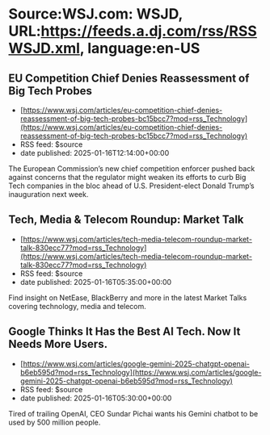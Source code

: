 # Source:WSJ.com: WSJD, URL:https://feeds.a.dj.com/rss/RSSWSJD.xml, language:en-US

## EU Competition Chief Denies Reassessment of Big Tech Probes
 - [https://www.wsj.com/articles/eu-competition-chief-denies-reassessment-of-big-tech-probes-bc15bcc7?mod=rss_Technology](https://www.wsj.com/articles/eu-competition-chief-denies-reassessment-of-big-tech-probes-bc15bcc7?mod=rss_Technology)
 - RSS feed: $source
 - date published: 2025-01-16T12:14:00+00:00

The European Commission’s new chief competition enforcer pushed back against concerns that the regulator might weaken its efforts to curb Big Tech companies in the bloc ahead of U.S. President-elect Donald Trump’s inauguration next week.

## Tech, Media & Telecom Roundup: Market Talk
 - [https://www.wsj.com/articles/tech-media-telecom-roundup-market-talk-830ecc77?mod=rss_Technology](https://www.wsj.com/articles/tech-media-telecom-roundup-market-talk-830ecc77?mod=rss_Technology)
 - RSS feed: $source
 - date published: 2025-01-16T05:35:00+00:00

Find insight on NetEase, BlackBerry and more in the latest Market Talks covering technology, media and telecom.

## Google Thinks It Has the Best AI Tech. Now It Needs More Users.
 - [https://www.wsj.com/articles/google-gemini-2025-chatgpt-openai-b6eb595d?mod=rss_Technology](https://www.wsj.com/articles/google-gemini-2025-chatgpt-openai-b6eb595d?mod=rss_Technology)
 - RSS feed: $source
 - date published: 2025-01-16T05:30:00+00:00

Tired of trailing OpenAI, CEO Sundar Pichai wants his Gemini chatbot to be used by 500 million people.

